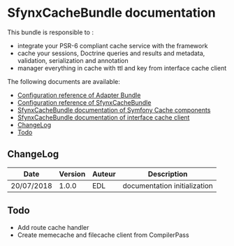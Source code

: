# SfynxCacheBundle documentation

This bundle is responsible to :
* integrate your PSR-6 compliant cache service with the framework
* cache your sessions, Doctrine queries and results and metadata, validation, serialization and annotation
* manager everything in cache with ttl and key from interface cache client

The following documents are available:

- [Configuration reference of Adapter Bundle ](configuration_reference_adapter.md)
- [Configuration reference of SfynxCacheBundle ](configuration_reference.md)
- [SfynxCacheBundle documentation of Symfony Cache components](configuration_cache_symfony.md)
- [SfynxCacheBundle documentation of interface cache client](configuration_cache_client.md)
- [ChangeLog](#changelog)
- [Todo](#todo)

## ChangeLog

| Date | Version | Auteur | Description |
| ------ | ----------- | ---- | ----------- |
| 20/07/2018   | 1.0.0 | EDL | documentation initialization|

## Todo

- Add route cache handler
- Create memecache and filecache client from CompilerPass